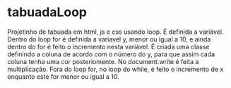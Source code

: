 # tabuadaLoop
Projetinho de tabuada em html, js e css usando loop. É definida a variável. Dentro do loop for é definida a variavel y, menor ou igual a 10, e ainda dentro do for é feito o incremento nesta variável. É criada uma classe definindo a coluna de acordo com o número do y, para que assim cada coluna tenha uma cor posteriomente. No document.write é feita a multiplicação. Fora do loop for, no loop do while, é feito o incremento de x enquanto este for menor ou igual a 10. 

